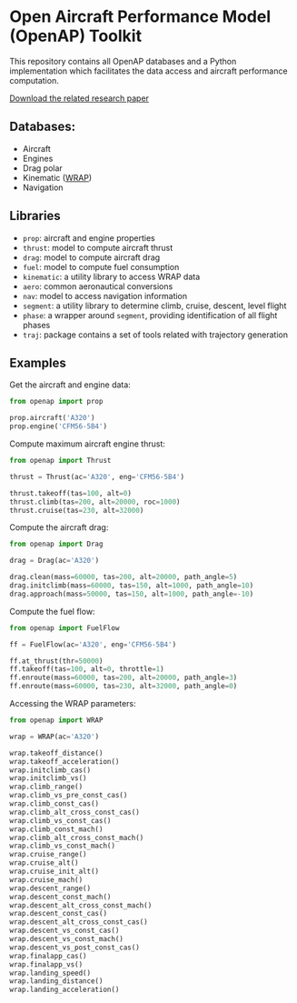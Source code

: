Open Aircraft Performance Model (OpenAP) Toolkit
========================================================================

This repository contains all OpenAP databases and a Python implementation which facilitates the data access and aircraft performance computation.

[Download the related research paper](https://www.researchgate.net/publication/332013573_OpenAP_The_open-source_aircraft_performance_model_and_associated_toolkit)

Databases:
---------

  - Aircraft
  - Engines
  - Drag polar
  - Kinematic ([WRAP](https://github.com/junzis/wrap))
  - Navigation

Libraries
---------

  - `prop`: aircraft and engine properties
  - `thrust`: model to compute aircraft thrust
  - `drag`: model to compute aircraft drag
  - `fuel`: model to compute fuel consumption
  - `kinematic`: a utility library to access WRAP data
  - `aero`: common aeronautical conversions
  - `nav`: model to access navigation information
  - `segment`: a utility library to determine climb, cruise, descent, level flight
  - `phase`: a wrapper around `segment`, providing identification of all flight phases
  - `traj`: package contains a set of tools related with trajectory generation

Examples
--------

Get the aircraft and engine data:

```python
from openap import prop

prop.aircraft('A320')
prop.engine('CFM56-5B4')
```

Compute maximum aircraft engine thrust:

```python
from openap import Thrust

thrust = Thrust(ac='A320', eng='CFM56-5B4')

thrust.takeoff(tas=100, alt=0)
thrust.climb(tas=200, alt=20000, roc=1000)
thrust.cruise(tas=230, alt=32000)
```

Compute the aircraft drag:

```python
from openap import Drag

drag = Drag(ac='A320')

drag.clean(mass=60000, tas=200, alt=20000, path_angle=5)
drag.initclimb(mass=60000, tas=150, alt=1000, path_angle=10)
drag.approach(mass=50000, tas=150, alt=1000, path_angle=-10)
```

Compute the fuel flow:

```python
from openap import FuelFlow

ff = FuelFlow(ac='A320', eng='CFM56-5B4')

ff.at_thrust(thr=50000)
ff.takeoff(tas=100, alt=0, throttle=1)
ff.enroute(mass=60000, tas=200, alt=20000, path_angle=3)
ff.enroute(mass=60000, tas=230, alt=32000, path_angle=0)
```

Accessing the WRAP parameters:

```python
from openap import WRAP

wrap = WRAP(ac='A320')

wrap.takeoff_distance()
wrap.takeoff_acceleration()
wrap.initclimb_cas()
wrap.initclimb_vs()
wrap.climb_range()
wrap.climb_vs_pre_const_cas()
wrap.climb_const_cas()
wrap.climb_alt_cross_const_cas()
wrap.climb_vs_const_cas()
wrap.climb_const_mach()
wrap.climb_alt_cross_const_mach()
wrap.climb_vs_const_mach()
wrap.cruise_range()
wrap.cruise_alt()
wrap.cruise_init_alt()
wrap.cruise_mach()
wrap.descent_range()
wrap.descent_const_mach()
wrap.descent_alt_cross_const_mach()
wrap.descent_const_cas()
wrap.descent_alt_cross_const_cas()
wrap.descent_vs_const_cas()
wrap.descent_vs_const_mach()
wrap.descent_vs_post_const_cas()
wrap.finalapp_cas()
wrap.finalapp_vs()
wrap.landing_speed()
wrap.landing_distance()
wrap.landing_acceleration()
```
